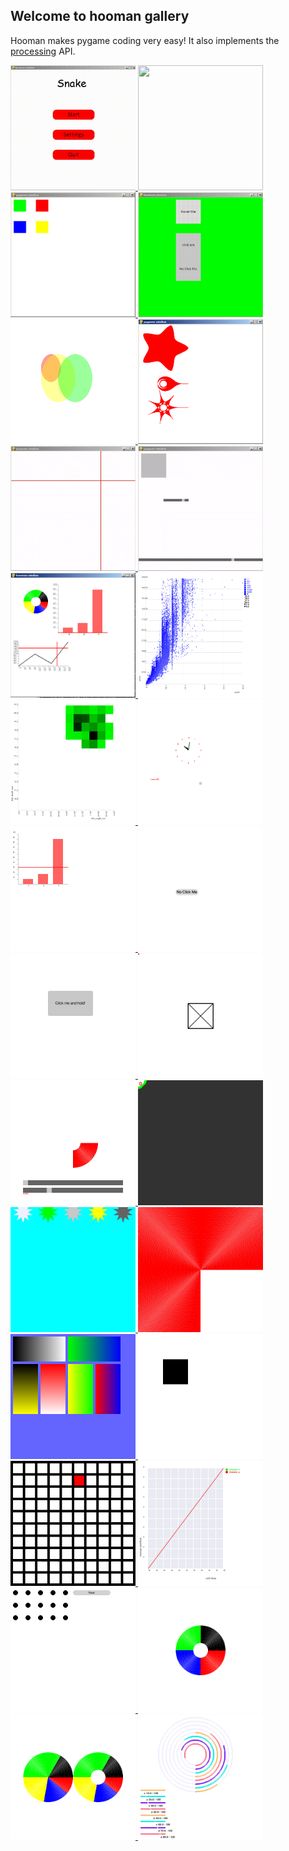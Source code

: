 Welcome to hooman gallery
---

Hooman makes pygame coding very easy! It also implements the [processing](https://processing.org) API.


<a href="./snake_game">
	<img src="https://github.com/Abdur-rahmaanJ/hooman/raw/master/assets/snake.gif" width="200" height=200>
</a>
<a href="./lines">
	<img src="https://github.com/Abdur-rahmaanJ/hooman/raw/master/assets/lines.gif" width="200" height=200>
</a>
<a href="./squares">
	<img src="https://github.com/Abdur-rahmaanJ/hooman/raw/master/assets/squares.jpg" width="200" height=200>
</a>
<a href="./buttons">
	<img src="https://github.com/Abdur-rahmaanJ/hooman/raw/master/assets/hooman_buttons.gif" width="200" height=200>
</a>
<a href="./transparent_circles">
	<img src="https://github.com/Abdur-rahmaanJ/hooman/raw/master/assets/transparent_circles.png" width="200" height=200>
</a>
<a href="./supershapes" title="supershapes">
	<img src="https://github.com/Abdur-rahmaanJ/hooman/raw/master/assets/supershapes.png" width="200" height=200>
</a>
<a href="./cross_hair">
	<img src="https://github.com/Abdur-rahmaanJ/hooman/raw/master/assets/cross_hair.gif" width="200" height=200>
</a>
<a href="./constrain">
	<img src="https://github.com/Abdur-rahmaanJ/hooman/raw/master/assets/constrain.gif" width="200" height=200>
</a>
<a href="./graphs">
	<img src="https://github.com/Abdur-rahmaanJ/hooman/raw/master/assets/graphs.png" width="200" height=200>
</a>
<a href="./scatter_chart">
	<img src="https://github.com/Abdur-rahmaanJ/hooman/raw/master/assets/scatter_chart.png" width="200" height=200>
</a>
<a href="./scatter_chart_hist">
	<img src="https://github.com/Abdur-rahmaanJ/hooman/raw/master/assets/scatter_chart_hist.png" width="200" height=200>
</a>
<a href="./analog_clock">
	<img src="https://github.com/Abdur-rahmaanJ/hooman/raw/master/assets/analog_clock.gif" width="200" height=200>
</a>
<a href="./barchart">
	<img src="https://github.com/Abdur-rahmaanJ/hooman/raw/master/assets/barchart.gif" width="200" height=200>
</a>
<a href="./button_events">
	<img src="https://github.com/Abdur-rahmaanJ/hooman/raw/master/assets/button_events.gif" width="200" height=200>
</a>
<a href="./button_on_hold">
	<img src="https://github.com/Abdur-rahmaanJ/hooman/raw/master/assets/button_on_hold.gif" width="200" height=200>
</a>
<a href="./cube">
	<img src="https://github.com/Abdur-rahmaanJ/hooman/raw/master/assets/cube.gif" width="200" height=200>
</a>
<a href="./doughnut">
	<img src="https://github.com/Abdur-rahmaanJ/hooman/raw/master/assets/doughnut.gif" width="200" height=200>
</a>
<a href="./eat_the_apple_game">
	<img src="https://github.com/Abdur-rahmaanJ/hooman/raw/master/assets/eat_the_apple_game.gif" width="200" height=200>
</a>
<a href="./falling_stars">
	<img src="https://github.com/Abdur-rahmaanJ/hooman/raw/master/assets/falling_stars.gif" width="200" height=200>
</a>
<a href="./fill_arc">
	<img src="https://github.com/Abdur-rahmaanJ/hooman/raw/master/assets/fill_arc.gif" width="200" height=200>
</a>
<a href="./gradient_rect">
	<img src="https://github.com/Abdur-rahmaanJ/hooman/raw/master/assets/gradient_rect.png" width="200" height=200>
</a>
<a href="./gravity">
	<img src="https://github.com/Abdur-rahmaanJ/hooman/raw/master/assets/gravity.gif" width="200" height=200>
</a>
<a href="./integrate">
	<img src="https://github.com/Abdur-rahmaanJ/hooman/raw/master/assets/integrate.gif" width="200" height=200>
</a>
<a href="./linegraph">
	<img src="https://github.com/Abdur-rahmaanJ/hooman/raw/master/assets/linegraph.gif" width="200" height=200>
</a>
<a href="./password">
	<img src="https://github.com/Abdur-rahmaanJ/hooman/raw/master/assets/password.gif" width="200" height=200>
</a>
<a href="./pie_chart_from_doughnut">
	<img src="https://github.com/Abdur-rahmaanJ/hooman/raw/master/assets/pie_chart_from_doughnut.png" width="200" height=200>
</a>
<a href="./piechart">
	<img src="https://github.com/Abdur-rahmaanJ/hooman/raw/master/assets/piechart.png" width="200" height=200>
</a>
<a href="./ripple_graph">
	<img src="https://github.com/Abdur-rahmaanJ/hooman/raw/master/assets/ripple_graph.gif" width="200" height=200>
</a>